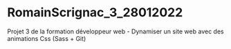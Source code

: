 # RomainScrignac_3_28012022
Projet 3 de la formation développeur web - Dynamiser un site web avec des animations Css (Sass + Git)

